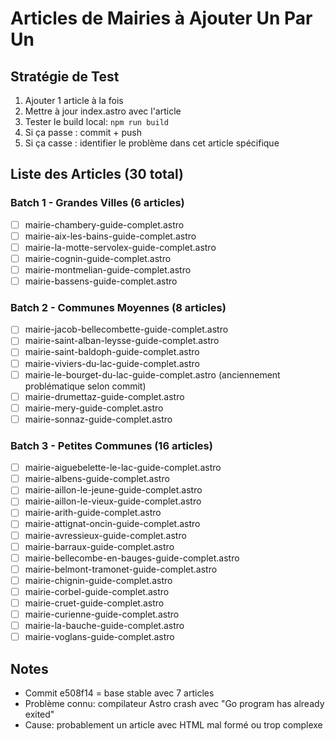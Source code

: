 # Articles de Mairies à Ajouter Un Par Un

## Stratégie de Test
1. Ajouter 1 article à la fois
2. Mettre à jour index.astro avec l'article
3. Tester le build local: `npm run build`
4. Si ça passe : commit + push
5. Si ça casse : identifier le problème dans cet article spécifique

## Liste des Articles (30 total)

### Batch 1 - Grandes Villes (6 articles)
- [ ] mairie-chambery-guide-complet.astro
- [ ] mairie-aix-les-bains-guide-complet.astro  
- [ ] mairie-la-motte-servolex-guide-complet.astro
- [ ] mairie-cognin-guide-complet.astro
- [ ] mairie-montmelian-guide-complet.astro
- [ ] mairie-bassens-guide-complet.astro

### Batch 2 - Communes Moyennes (8 articles)
- [ ] mairie-jacob-bellecombette-guide-complet.astro
- [ ] mairie-saint-alban-leysse-guide-complet.astro
- [ ] mairie-saint-baldoph-guide-complet.astro
- [ ] mairie-viviers-du-lac-guide-complet.astro
- [ ] mairie-le-bourget-du-lac-guide-complet.astro (anciennement problématique selon commit)
- [ ] mairie-drumettaz-guide-complet.astro
- [ ] mairie-mery-guide-complet.astro
- [ ] mairie-sonnaz-guide-complet.astro

### Batch 3 - Petites Communes (16 articles)
- [ ] mairie-aiguebelette-le-lac-guide-complet.astro
- [ ] mairie-albens-guide-complet.astro
- [ ] mairie-aillon-le-jeune-guide-complet.astro
- [ ] mairie-aillon-le-vieux-guide-complet.astro
- [ ] mairie-arith-guide-complet.astro
- [ ] mairie-attignat-oncin-guide-complet.astro
- [ ] mairie-avressieux-guide-complet.astro
- [ ] mairie-barraux-guide-complet.astro
- [ ] mairie-bellecombe-en-bauges-guide-complet.astro
- [ ] mairie-belmont-tramonet-guide-complet.astro
- [ ] mairie-chignin-guide-complet.astro
- [ ] mairie-corbel-guide-complet.astro
- [ ] mairie-cruet-guide-complet.astro
- [ ] mairie-curienne-guide-complet.astro
- [ ] mairie-la-bauche-guide-complet.astro
- [ ] mairie-voglans-guide-complet.astro

## Notes
- Commit e508f14 = base stable avec 7 articles
- Problème connu: compilateur Astro crash avec "Go program has already exited"
- Cause: probablement un article avec HTML mal formé ou trop complexe
